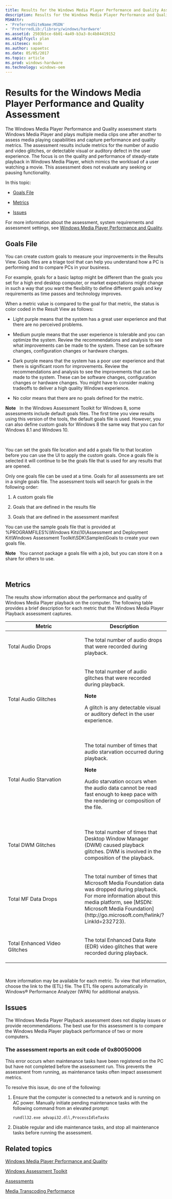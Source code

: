 ```yaml
---
title: Results for the Windows Media Player Performance and Quality Assessment
description: Results for the Windows Media Player Performance and Quality Assessment
MSHAttr:
- 'PreferredSiteName:MSDN'
- 'PreferredLib:/library/windows/hardware'
ms.assetid: 2503b5ce-6b01-4a49-b3a3-8c4b84419152
ms.mktglfcycl: plan
ms.sitesec: msdn
ms.author: sapaetsc
ms.date: 05/05/2017
ms.topic: article
ms.prod: windows-hardware
ms.technology: windows-oem
---
```


# Results for the Windows Media Player Performance and Quality Assessment


The Windows Media Player Performance and Quality assessment starts Windows Media Player and plays multiple media clips one after another to assess media playing capabilities and capture performance and quality metrics. The assessment results include metrics for the number of audio and video glitches, or detectable visual or auditory defect in the user experience. The focus is on the quality and performance of steady-state playback in Windows Media Player, which mimics the workload of a user watching a movie. This assessment does not evaluate any seeking or pausing functionality.

In this topic:

-   [Goals File](#bkmk-goals)

-   [Metrics](#bkmk-wmpmetrics)

-   [Issues](#bkmk-wmpissues)

For more information about the assessment, system requirements and assessment settings, see [Windows Media Player Performance and Quality](windows-media-player-performance-and-quality.md).

## <a href="" id="bkmk-goals"></a>Goals File


You can create custom goals to measure your improvements in the Results View. Goals files are a triage tool that can help you understand how a PC is performing and to compare PCs in your business.

For example, goals for a basic laptop might be different than the goals you set for a high end desktop computer, or market expectations might change in such a way that you want the flexibility to define different goals and key requirements as time passes and technology improves.

When a metric value is compared to the goal for that metric, the status is color coded in the Result View as follows:

-   Light purple means that the system has a great user experience and that there are no perceived problems.

-   Medium purple means that the user experience is tolerable and you can optimize the system. Review the recommendations and analysis to see what improvements can be made to the system. These can be software changes, configuration changes or hardware changes.

-   Dark purple means that the system has a poor user experience and that there is significant room for improvements. Review the recommendations and analysis to see the improvements that can be made to the system. These can be software changes, configuration changes or hardware changes. You might have to consider making tradeoffs to deliver a high quality Windows experience.

-   No color means that there are no goals defined for the metric.

**Note**  
In the Windows Assessment Toolkit for Windows 8, some assessments include default goals files. The first time you view results using this version of the tools, the default goals file is used. However, you can also define custom goals for Windows 8 the same way that you can for Windows 8.1 and Windows 10.

 

You can set the goals file location and add a goals file to that location before you can use the UI to apply the custom goals. Once a goals file is selected it will continue to be the goals file that is used for any results that are opened.

Only one goals file can be used at a time. Goals for all assessments are set in a single goals file. The assessment tools will search for goals in the following order:

1.  A custom goals file

2.  Goals that are defined in the results file

3.  Goals that are defined in the assessment manifest

You can use the sample goals file that is provided at %PROGRAMFILES%\\Windows Kits\\10\\Assessment and Deployment Kit\\Windows Assessment Toolkit\\SDK\\Samples\\Goals to create your own goals file.

**Note**  
You cannot package a goals file with a job, but you can store it on a share for others to use.

 

## <a href="" id="bkmk-wmpmetrics"></a>Metrics


The results show information about the performance and quality of Windows Media Player playback on the computer. The following table provides a brief description for each metric that the Windows Media Player Playback assessment captures.

<table>
<colgroup>
<col width="50%" />
<col width="50%" />
</colgroup>
<thead>
<tr class="header">
<th>Metric</th>
<th>Description</th>
</tr>
</thead>
<tbody>
<tr class="odd">
<td><p>Total Audio Drops</p></td>
<td><p>The total number of audio drops that were recorded during playback.</p></td>
</tr>
<tr class="even">
<td><p>Total Audio Glitches</p></td>
<td><p>The total number of audio glitches that were recorded during playback.</p>
<div class="alert">
<strong>Note</strong>  
<p>A glitch is any detectable visual or auditory defect in the user experience.</p>
</div>
<div>
 
</div></td>
</tr>
<tr class="odd">
<td><p>Total Audio Starvation</p></td>
<td><p>The total number of times that audio starvation occurred during playback.</p>
<div class="alert">
<strong>Note</strong>  
<p>Audio starvation occurs when the audio data cannot be read fast enough to keep pace with the rendering or composition of the file.</p>
</div>
<div>
 
</div></td>
</tr>
<tr class="even">
<td><p>Total DWM Glitches</p></td>
<td><p>The total number of times that Desktop Window Manager (DWM) caused playback glitches. DWM is involved in the composition of the playback.</p></td>
</tr>
<tr class="odd">
<td><p>Total MF Data Drops</p></td>
<td><p>The total number of times that Microsoft Media Foundation data was dropped during playback. For more information about this media platform, see [MSDN: Microsoft Media Foundation](http://go.microsoft.com/fwlink/?LinkId=232723).</p></td>
</tr>
<tr class="even">
<td><p>Total Enhanced Video Glitches</p></td>
<td><p>The total Enhanced Data Rate (EDR) video glitches that were recorded during playback.</p></td>
</tr>
</tbody>
</table>

 

More information may be available for each metric. To view that information, choose the link to the (ETL) file. The ETL file opens automatically in Windows® Performance Analyzer (WPA) for additional analysis.

## <a href="" id="bkmk-wmpissues"></a>Issues


The Windows Media Player Playback assessment does not display issues or provide recommendations. The best use for this assessment is to compare the Windows Media Player playback performance of two or more computers.

### The assessment reports an exit code of 0x80050006

This error occurs when maintenance tasks have been registered on the PC but have not completed before the assessment run. This prevents the assessment from running, as maintenance tasks often impact assessment metrics.

To resolve this issue, do one of the following:

1.  Ensure that the computer is connected to a network and is running on AC power. Manually initiate pending maintenance tasks with the following command from an elevated prompt:

    `rundll32.exe advapi32.dll,ProcessIdleTasks`

2.  Disable regular and idle maintenance tasks, and stop all maintenance tasks before running the assessment.

## Related topics


[Windows Media Player Performance and Quality](windows-media-player-performance-and-quality.md)

[Windows Assessment Toolkit](index.md)

[Assessments](assessments.md)

[Media Transcoding Performance](media-transcoding-performance.md)

 

 







